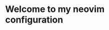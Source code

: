 # Welcome to my neovim configuration


<!-- sudo apt install python3 python3-pip xclip ripgrep -->

<!-- npm install -g neovim bash-language-server vscode-langservers-extracted dockerfile-language-server-nodejs emmet-ls sql-language-server svelte-language-server @tailwindcss/language-server typescript typescript-language-server @volar/vue-language-server cssmodules-language-server prettier lua-fmt @astrojs/language-server -->
<!---->
<!-- pip3 install -U jedi-language-server -->
<!---->
<!-- pip3 install pynvim -->
<!---->
<!-- # Rust Analyzer -->
<!-- git clone https://github.com/rust-analyzer/rust-analyzer.git && cd rust-analyzer -->
<!---->
<!-- cargo xtask install --server -->
<!---->
<!-- # Lua Language Server -->
<!-- git clone https://github.com/sumneko/lua-language-server -->
<!---->
<!-- cd lua-language-server -->
<!---->
<!-- git submodule update --init --recursive -->
<!---->
<!-- cd 3rd/luamake -->
<!---->
<!-- ./compile/install.sh -->
<!---->
<!-- cd ../.. -->
<!---->
<!-- ./3rd/luamake/luamake rebuild -->
<!---->

<!-- Formatter -->
<!-- rust-analyzer -->
<!-- Lua language-server -->
